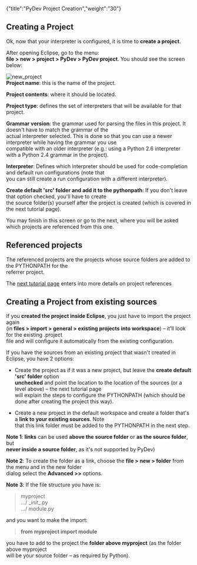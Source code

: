 {"title":"PyDev Project Creation","weight":"30"} 

## Creating a Project

Ok, now that your interpreter is configured, it is time to **create a project**.

After opening Eclipse, go to the menu:  
**file > new > project > PyDev > PyDev project**. You should see the screen below:

![new_project](/Images/appc/pydev.org/images/new_project.png)  
**Project name**: this is the name of the project.

**Project contents**: where it should be located.

**Project type**: defines the set of interpreters that will be available for that project.

**Grammar version**: the grammar used for parsing the files in this project. It doesn't have to match the grammar of the  
actual interpreter selected. This is done so that you can use a newer interpreter while having the grammar you use  
compatible with an older interpreter (e.g.: using a Python 2.6 interpreter with a Python 2.4 grammar in the project).

**Interpreter**: Defines which interpreter should be used for code-completion and default run configurations (note that  
you can still create a run configuration with a different interpreter).

**Create default 'src' folder and add it to the pythonpath**: If you don't leave that option checked, you'll have to create  
the source folder(s) yourself after the project is created (which is covered in the next tutorial page).

You may finish in this screen or go to the next, where you will be asked which projects are referenced from this one.

## Referenced projects

The referenced projects are the projects whose source folders are added to the PYTHONPATH for the  
referrer project.

The [next tutorial page](/docs/appc/Axway_Appcelerator_Studio/Axway_Appcelerator_Studio_Guide/Web_Development/Python_Development/PyDev_Getting_Started/PyDev_Project_Configuration/) enters into more details on project references

## Creating a Project from existing sources

If you **created the project inside Eclipse**, you just have to import the project again  
(in **files > import > general > existing projects into workspace**) – it'll look for the existing .project  
file and will configure it automatically from the existing configuration.

If you have the sources from an existing project that wasn't created in Eclipse, you have 2 options:

*   Create the project as if it was a new project, but leave the **create default 'src' folder** option  
    **unchecked** and point the location to the location of the sources (or a level above) – the next tutorial page  
    will explain the steps to configure the PYTHONPATH (which should be done after creating the project this way).
    

*   Create a new project in the default workspace and create a folder that's a **link to your existing sources**. Note  
    that this link folder must be added to the PYTHONPATH in the next step.
    

**Note 1**: **links** can be used **above the source folder** or **as the source folder**, but  
**never inside a source folder**, as it's not supported by PyDev)

**Note 2**: To create the folder as a link, choose the **file > new > folder** from the menu and in the new folder  
dialog select the **Advanced >>** options.

**Note 3**: If the file structure you have is:

> myproject  
> .../ \__init_\_.py  
> .../ module.py

and you want to make the import:

> **from myproject import module**

you have to add to the project the **folder above myproject** (as the folder above myproject  
will be your source folder – as required by Python).